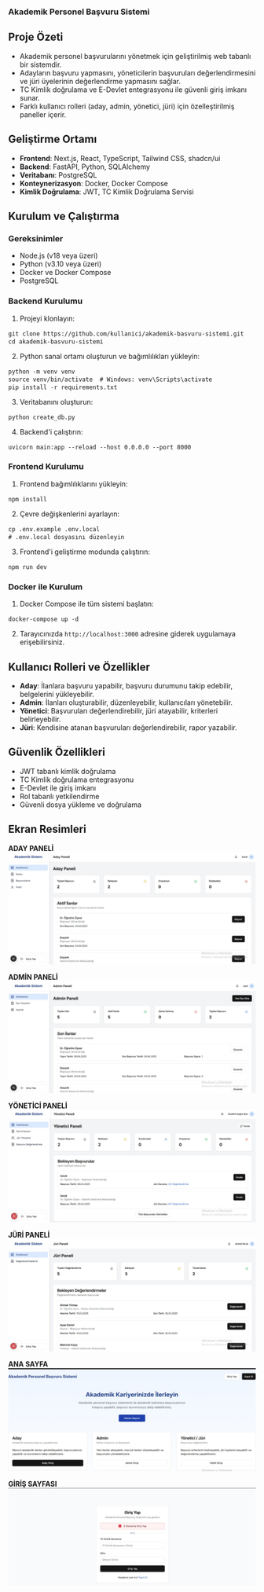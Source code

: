 ### Akademik Personel Başvuru Sistemi

## Proje Özeti

- Akademik personel başvurularını yönetmek için geliştirilmiş web tabanlı bir sistemdir.
- Adayların başvuru yapmasını, yöneticilerin başvuruları değerlendirmesini ve jüri üyelerinin değerlendirme yapmasını sağlar.
- TC Kimlik doğrulama ve E-Devlet entegrasyonu ile güvenli giriş imkanı sunar.
- Farklı kullanıcı rolleri (aday, admin, yönetici, jüri) için özelleştirilmiş paneller içerir.


## Geliştirme Ortamı

- **Frontend**: Next.js, React, TypeScript, Tailwind CSS, shadcn/ui
- **Backend**: FastAPI, Python, SQLAlchemy
- **Veritabanı**: PostgreSQL
- **Konteynerizasyon**: Docker, Docker Compose
- **Kimlik Doğrulama**: JWT, TC Kimlik Doğrulama Servisi


## Kurulum ve Çalıştırma

### Gereksinimler

- Node.js (v18 veya üzeri)
- Python (v3.10 veya üzeri)
- Docker ve Docker Compose
- PostgreSQL


### Backend Kurulumu

1. Projeyi klonlayın:

```shellscript
git clone https://github.com/kullanici/akademik-basvuru-sistemi.git
cd akademik-basvuru-sistemi
```


2. Python sanal ortamı oluşturun ve bağımlılıkları yükleyin:

```shellscript
python -m venv venv
source venv/bin/activate  # Windows: venv\Scripts\activate
pip install -r requirements.txt
```


3. Veritabanını oluşturun:

```shellscript
python create_db.py
```


4. Backend'i çalıştırın:

```shellscript
uvicorn main:app --reload --host 0.0.0.0 --port 8000
```




### Frontend Kurulumu

1. Frontend bağımlılıklarını yükleyin:

```shellscript
npm install
```


2. Çevre değişkenlerini ayarlayın:

```shellscript
cp .env.example .env.local
# .env.local dosyasını düzenleyin
```


3. Frontend'i geliştirme modunda çalıştırın:

```shellscript
npm run dev
```




### Docker ile Kurulum

1. Docker Compose ile tüm sistemi başlatın:

```shellscript
docker-compose up -d
```

2. Tarayıcınızda `http://localhost:3000` adresine giderek uygulamaya erişebilirsiniz.


## Kullanıcı Rolleri ve Özellikler

- **Aday**: İlanlara başvuru yapabilir, başvuru durumunu takip edebilir, belgelerini yükleyebilir.
- **Admin**: İlanları oluşturabilir, düzenleyebilir, kullanıcıları yönetebilir.
- **Yönetici**: Başvuruları değerlendirebilir, jüri atayabilir, kriterleri belirleyebilir.
- **Jüri**: Kendisine atanan başvuruları değerlendirebilir, rapor yazabilir.


## Güvenlik Özellikleri

- JWT tabanlı kimlik doğrulama
- TC Kimlik doğrulama entegrasyonu
- E-Devlet ile giriş imkanı
- Rol tabanlı yetkilendirme
- Güvenli dosya yükleme ve doğrulama


## Ekran Resimleri
**ADAY PANELİ**
![resim1](resim1.jpg)

**ADMİN PANELİ**
![resim2](resim2.jpg)

**YÖNETİCİ PANELİ**
![resim3](resim3.jpg)

**JÜRİ PANELİ**
![resim4](resim4.jpg)

**ANA SAYFA**
![resim5](resim5.jpg)

**GİRİŞ SAYFASI**
![resim6](resim6.jpg)



